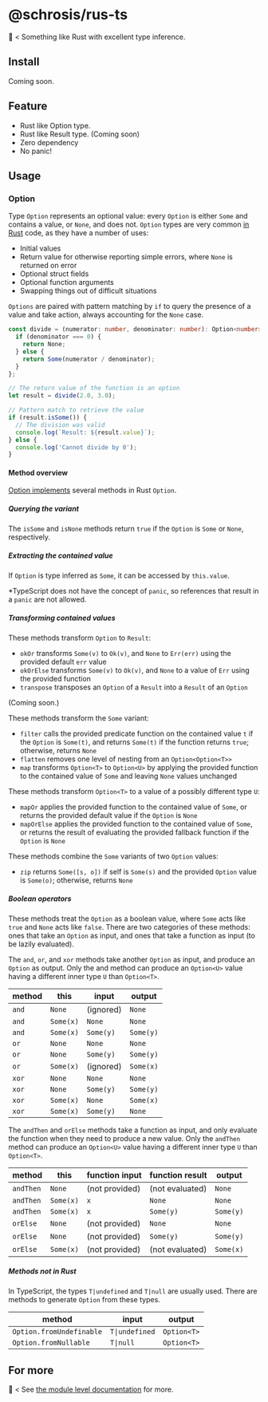 # @schrosis/rus-ts

🦀 < Something like Rust with excellent type inference.

## Install

Coming soon.

## Feature

- Rust like Option type.
- Rust like Result type. (Coming soon)
- Zero dependency
- No panic!

## Usage

### Option

Type `Option` represents an optional value: every `Option` is either `Some` and contains a value, or `None`, and does not. `Option` types are very common [in Rust](https://doc.rust-lang.org/std/option/) code, as they have a number of uses:

- Initial values
- Return value for otherwise reporting simple errors, where `None` is returned on error
- Optional struct fields
- Optional function arguments
- Swapping things out of difficult situations

`Options` are paired with pattern matching by `if` to query the presence of a value and take action, always accounting for the `None` case.

```typescript
const divide = (numerator: number, denominator: number): Option<number> => {
  if (denominator === 0) {
    return None;
  } else {
    return Some(numerator / denominator);
  }
};

// The return value of the function is an option
let result = divide(2.0, 3.0);

// Pattern match to retrieve the value
if (result.isSome()) {
  // The division was valid
  console.log(`Result: ${result.value}`);
} else {
  console.log('Cannot divide by 0');
}
```

#### Method overview

[Option implements](https://schrosis.github.io/rus-ts/classes/_internal_.OptionImpl.html) several methods in Rust `Option`.

##### Querying the variant

The `isSome` and `isNone` methods return `true` if the `Option` is `Some` or `None`, respectively.

##### Extracting the contained value

If `Option` is type inferred as `Some`, it can be accessed by `this.value`.

\*TypeScript does not have the concept of `panic`, so references that result in a `panic` are not allowed.

##### Transforming contained values

These methods transform `Option` to `Result`:

- `okOr` transforms `Some(v)` to `Ok(v)`, and `None` to `Err(err)` using the provided default `err` value
- `okOrElse` transforms `Some(v)` to `Ok(v)`, and `None` to a value of `Err` using the provided function
- `transpose` transposes an `Option` of a `Result` into a `Result` of an `Option`

(Coming soon.)

These methods transform the `Some` variant:

- `filter` calls the provided predicate function on the contained value `t` if the `Option` is `Some(t)`, and returns `Some(t)` if the function returns `true`; otherwise, returns `None`
- `flatten` removes one level of nesting from an `Option<Option<T>>`
- `map` transforms `Option<T>` to `Option<U>` by applying the provided function to the contained value of `Some` and leaving `None` values unchanged

These methods transform `Option<T>` to a value of a possibly different type `U`:

- `mapOr` applies the provided function to the contained value of `Some`, or returns the provided default value if the `Option` is `None`
- `mapOrElse` applies the provided function to the contained value of `Some`, or returns the result of evaluating the provided fallback function if the `Option` is `None`

These methods combine the `Some` variants of two `Option` values:

- `zip` returns `Some([s, o])` if self is `Some(s)` and the provided `Option` value is `Some(o)`; otherwise, returns `None`

##### Boolean operators

These methods treat the `Option` as a boolean value, where `Some` acts like `true` and `None` acts like `false`. There are two categories of these methods: ones that take an `Option` as input, and ones that take a function as input (to be lazily evaluated).

The `and`, `or`, and `xor` methods take another `Option` as input, and produce an `Option` as output. Only the and method can produce an `Option<U>` value having a different inner type `U` than `Option<T>`.

| method | this      | input     | output    |
| ------ | --------- | --------- | --------- |
| `and`  | `None`    | (ignored) | `None`    |
| `and`  | `Some(x)` | `None`    | `None`    |
| `and`  | `Some(x)` | `Some(y)` | `Some(y)` |
| `or`   | `None`    | `None`    | `None`    |
| `or`   | `None`    | `Some(y)` | `Some(y)` |
| `or`   | `Some(x)` | (ignored) | `Some(x)` |
| `xor`  | `None`    | `None`    | `None`    |
| `xor`  | `None`    | `Some(y)` | `Some(y)` |
| `xor`  | `Some(x)` | `None`    | `Some(x)` |
| `xor`  | `Some(x)` | `Some(y)` | `None`    |

The `andThen` and `orElse` methods take a function as input, and only evaluate the function when they need to produce a new value. Only the `andThen` method can produce an `Option<U>` value having a different inner type `U` than `Option<T>`.

| method    | this      | function input | function result | output    |
| --------- | --------- | -------------- | --------------- | --------- |
| `andThen` | `None`    | (not provided) | (not evaluated) | `None`    |
| `andThen` | `Some(x)` | `x`            | `None`          | `None`    |
| `andThen` | `Some(x)` | `x`            | `Some(y)`       | `Some(y)` |
| `orElse`  | `None`    | (not provided) | `None`          | `None`    |
| `orElse`  | `None`    | (not provided) | `Some(y)`       | `Some(y)` |
| `orElse`  | `Some(x)` | (not provided) | (not evaluated) | `Some(x)` |

##### Methods not in Rust

In TypeScript, the types `T|undefined` and `T|null` are usually used.
There are methods to generate `Option` from these types.

| method                   | input          | output      |
| ------------------------ | -------------- | ----------- |
| `Option.fromUndefinable` | `T\|undefined` | `Option<T>` |
| `Option.fromNullable`    | `T\|null`      | `Option<T>` |

## For more

🦀 < See [the module level documentation](https://schrosis.github.io/rus-ts/modules.html) for more.
